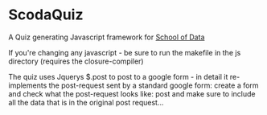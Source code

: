 ScodaQuiz
=========

A Quiz generating Javascript framework for [School of
Data](http://schoolofdata.org)

If you're changing any javascript - be sure to run the makefile in the js
directory (requires the closure-compiler)

The quiz uses Jquerys $.post to post to a google form - in detail it
re-implements the post-request sent by a standard google form: create a
form and check what the post-request looks like: post and make sure to
include all the data that is in the original post request...
